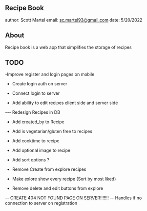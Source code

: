 ## Recipe Book

author: Scott Martel
email: sc.martel93@gmail.com
date: 5/20/2022

## About

Recipe book is a web app that simplifies the storage of recipes

## TODO

-Improve register and login pages on mobile

- Create login auth on server
- Connect login to server

- Add ability to edit recipes client side and server side

--- Redesign Recipes in DB

- Add created_by to Recipe
- Add is vegetarian/gluten free to recipes
- Add cooktime to recipe
- Add optional image to recipe
- Add sort options ?

- Remove Create from explore recipes
- Make exlore show every recipe (Sort by most liked)
- Remove delete and edit buttons from explore


-- CREATE 404 NOT FOUND PAGE ON SERVER!!!!!!!
-- Handles if no connection to server on registration
